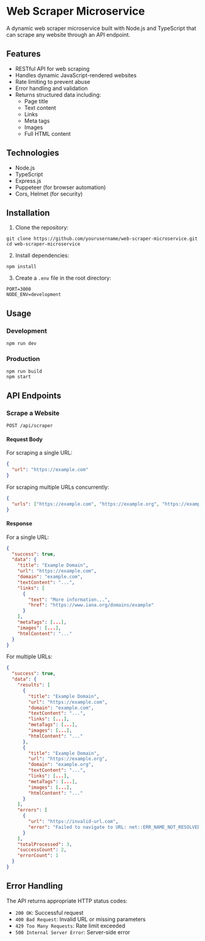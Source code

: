 # Web Scraper Microservice

A dynamic web scraper microservice built with Node.js and TypeScript that can scrape any website through an API endpoint.

## Features

- RESTful API for web scraping
- Handles dynamic JavaScript-rendered websites
- Rate limiting to prevent abuse
- Error handling and validation
- Returns structured data including:
  - Page title
  - Text content
  - Links
  - Meta tags
  - Images
  - Full HTML content

## Technologies

- Node.js
- TypeScript
- Express.js
- Puppeteer (for browser automation)
- Cors, Helmet (for security)

## Installation

1. Clone the repository:

```
git clone https://github.com/yourusername/web-scraper-microservice.git
cd web-scraper-microservice
```

2. Install dependencies:

```
npm install
```

3. Create a `.env` file in the root directory:

```
PORT=3000
NODE_ENV=development
```

## Usage

### Development

```
npm run dev
```

### Production

```
npm run build
npm start
```

## API Endpoints

### Scrape a Website

```
POST /api/scraper
```

#### Request Body

For scraping a single URL:

```json
{
  "url": "https://example.com"
}
```

For scraping multiple URLs concurrently:

```json
{
  "urls": ["https://example.com", "https://example.org", "https://example.net"]
}
```

#### Response

For a single URL:

```json
{
  "success": true,
  "data": {
    "title": "Example Domain",
    "url": "https://example.com",
    "domain": "example.com",
    "textContent": "...",
    "links": [
      {
        "text": "More information...",
        "href": "https://www.iana.org/domains/example"
      }
    ],
    "metaTags": [...],
    "images": [...],
    "htmlContent": "..."
  }
}
```

For multiple URLs:

```json
{
  "success": true,
  "data": {
    "results": [
      {
        "title": "Example Domain",
        "url": "https://example.com",
        "domain": "example.com",
        "textContent": "...",
        "links": [...],
        "metaTags": [...],
        "images": [...],
        "htmlContent": "..."
      },
      {
        "title": "Example Domain",
        "url": "https://example.org",
        "domain": "example.org",
        "textContent": "...",
        "links": [...],
        "metaTags": [...],
        "images": [...],
        "htmlContent": "..."
      }
    ],
    "errors": [
      {
        "url": "https://invalid-url.com",
        "error": "Failed to navigate to URL: net::ERR_NAME_NOT_RESOLVED"
      }
    ],
    "totalProcessed": 3,
    "successCount": 2,
    "errorCount": 1
  }
}
```

## Error Handling

The API returns appropriate HTTP status codes:

- `200 OK`: Successful request
- `400 Bad Request`: Invalid URL or missing parameters
- `429 Too Many Requests`: Rate limit exceeded
- `500 Internal Server Error`: Server-side error
